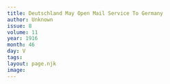 ```yaml
---
title: Deutschland May Open Mail Service To Germany
author: Unknown
issue: 8
volume: 11
year: 1916
month: 46
day: V
tags:
layout: page.njk
image:
---
```

